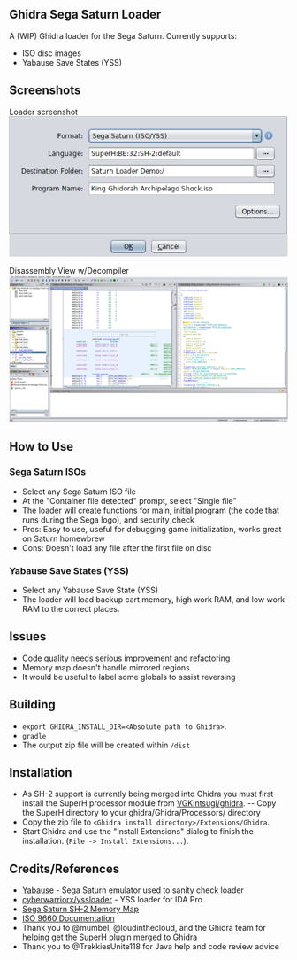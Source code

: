 ## Ghidra Sega Saturn Loader

A (WIP) Ghidra loader for the Sega Saturn. Currently supports:
- ISO disc images
- Yabause Save States (YSS) 

## Screenshots

Loader screenshot  
![Loader](screenshot_loader.png)

Disassembly View w/Decompiler  
![Disassembly View](screenshot_loaded.png)

## How to Use
### Sega Saturn ISOs
- Select any Sega Saturn ISO file
- At the "Container file detected" prompt, select "Single file"
- The loader will create functions for main, initial program (the code that runs during the Sega logo), and security_check
- Pros: Easy to use, useful for debugging game initialization, works great on Saturn homewbrew
- Cons: Doesn't load any file after the first file on disc

### Yabause Save States (YSS)
- Select any Yabause Save State (YSS) 
- The loader will load backup cart memory, high work RAM, and low work RAM to the correct places. 

## Issues
- Code quality needs serious improvement and refactoring
- Memory map doesn't handle mirrored regions
- It would be useful to label some globals to assist reversing

## Building
- ``export GHIDRA_INSTALL_DIR=<Absolute path to Ghidra>``.
- ``gradle``
- The output zip file will be created within `/dist`

## Installation
- As SH-2 support is currently being merged into Ghidra you must first install the SuperH processor module from [VGKintsugi/ghidra](https://github.com/VGKintsugi/ghidra/tree/master/Ghidra/Processors/SuperH). 
-- Copy the SuperH directory to your ghidra/Ghidra/Processors/ directory
- Copy the zip file to ``<Ghidra install directory>/Extensions/Ghidra``.
- Start Ghidra and use the "Install Extensions" dialog to finish the installation. (``File -> Install Extensions...``).

## Credits/References
- [Yabause](https://github.com/Yabause/yabause) - Sega Saturn emulator used to sanity check loader
- [cyberwarriorx/yssloader](https://github.com/cyberwarriorx/yssloader) - YSS loader for IDA Pro
- [Sega Saturn SH-2 Memory Map](https://wiki.yabause.org/index.php5?title=SH-2CPU)
- [ISO 9660 Documentation](https://wiki.osdev.org/ISO_9660)
- Thank you to @mumbel, @loudinthecloud, and the Ghidra team for helping get the SuperH plugin merged to Ghidra
- Thank you to @TrekkiesUnite118 for Java help and code review advice


